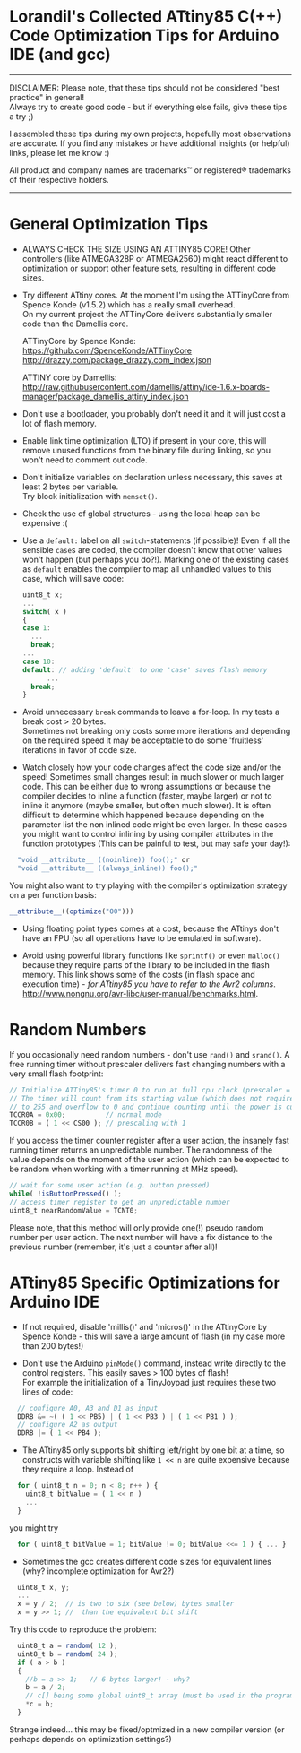 # Lorandil's Collected ATtiny85 C(++) Code Optimization Tips for Arduino IDE (and gcc)

*************************************************************************************
DISCLAIMER:
  Please note, that these tips should not be considered "best practice" in general!<br>
  Always try to create good code - but if everything else fails, give these tips a try ;)
  
  I assembled these tips during my own projects, hopefully most observations are
  accurate. If you find any mistakes or have additional insights (or helpful) links, 
  please let me know :)
 
  All product and company names are trademarks™ or registered® trademarks of their respective holders.
*************************************************************************************

# General Optimization Tips
 
* ALWAYS CHECK THE SIZE USING AN ATTINY85 CORE!
  Other controllers (like ATMEGA328P or ATMEGA2560) might react different to optimization
  or support other feature sets, resulting in different code sizes.

* Try different ATtiny cores. At the moment I'm using the ATTinyCore 
  from Spence Konde (v1.5.2) which has a really small overhead.<br>
  On my current project the ATTinyCore delivers substantially smaller code than the Damellis core.

  ATTinyCore by Spence Konde:
  <br>https://github.com/SpenceKonde/ATTinyCore
  <br>http://drazzy.com/package_drazzy.com_index.json
  
  ATTINY core by Damellis: 
  <br>http://raw.githubusercontent.com/damellis/attiny/ide-1.6.x-boards-manager/package_damellis_attiny_index.json
  
* Don't use a bootloader, you probably don't need it and it will just cost a lot of flash memory.

* Enable link time optimization (LTO) if present in your core, this will remove unused
  functions from the binary file during linking, so you won't need to comment out code.
   
* Don't initialize variables on declaration unless necessary, this saves at least
  2 bytes per variable.
  <br>Try block initialization with `memset()`.

* Check the use of global structures - using the local heap can be expensive :(

* Use a `default:` label on all `switch`-statements (if possible)!
  Even if all the sensible `case`s are coded, the compiler doesn't know that other values won't happen (but perhaps you do?!).
  Marking one of the existing cases as `default` enables the compiler to map all unhandled values to this
  case, which will save code:
  ```javascript
  uint8_t x;
  ...
  switch( x )
  {
  case 1:
  	...
	break;
  ...
  case 10:
  default: // adding 'default' to one 'case' saves flash memory
    	...
	break;
  }
  ```
  
   
* Avoid unnecessary `break` commands to leave a for-loop. In my tests a break cost > 20 bytes.
  <br>Sometimes not breaking only costs some more iterations and depending on the required speed it may 
  be acceptable to do some 'fruitless' iterations in favor of code size.
   
* Watch closely how your code changes affect the code size and/or the speed!
  Sometimes small changes result in much slower or much larger code.
  This can be either due to wrong assumptions or because the compiler decides
  to inline a function (faster, maybe larger) or not to inline it anymore (maybe smaller,
  but often much slower). It is often difficult to determine which happened because 
  depending on the parameter list the non inlined code might be even larger.
  In these cases you might want to control inlining by using compiler attributes
  in the function prototypes (This can be painful to test, but may safe your day!):
```javascript
  "void __attribute__ ((noinline)) foo();" or
  "void __attribute__ ((always_inline)) foo();"
```
  You might also want to try playing with the compiler's optimization strategy on a per function basis:
```javascript
__attribute__((optimize("O0"))) 
```

* Using floating point types comes at a cost, because the ATtinys don't have an FPU
  (so all operations have to be emulated in software).

* Avoid using powerful library functions like `sprintf()` or even `malloc()` because they require
  parts of the library to be included in the flash memory.
  This link shows some of the costs (in flash space and execution time) -
  *for ATtiny85 you have to refer to the Avr2 columns*.<br>
  http://www.nongnu.org/avr-libc/user-manual/benchmarks.html.
  
  
# Random Numbers
  
  If you occasionally need random numbers - don't use `rand()` and `srand()`.
  A free running timer without prescaler delivers fast changing numbers with a very small flash footprint:

  ```javascript
  // Initialize ATTiny85's timer 0 to run at full cpu clock (prescaler = 1).
  // The timer will count from its starting value (which does not require to be set for this use case)
  // to 255 and overflow to 0 and continue counting until the power is cut.
  TCCR0A = 0x00;          // normal mode
  TCCR0B = ( 1 << CS00 ); // prescaling with 1
  ```
  
  If you access the timer counter register after a user action, the insanely
  fast running timer returns an unpredictable number.
  The randomness of the value depends on the moment of the user action (which can be 
  expected to be random when working with a timer running at MHz speed).
  
  ```javascript
  // wait for some user action (e.g. button pressed)
  while( !isButtonPressed() );
  // access timer register to get an unpredictable number
  uint8_t nearRandomValue = TCNT0;
  ```
  
  Please note, that this method will only provide one(!) pseudo random number per user action.
  The next number will have a fix distance to the previous number (remember, it's just a counter after all)!
 
 
# ATtiny85 Specific Optimizations for Arduino IDE

  
* If not required, disable 'millis()' and 'micros()' in the ATtinyCore by Spence Konde - 
  this will save a large amount of flash (in my case more than 200 bytes!)
 
* Don't use the Arduino `pinMode()` command, instead write directly to the control registers.
  This easily saves > 100 bytes of flash!<br>
  For example the initialization of a TinyJoypad just requires these two lines of code:
  
```javascript
  // configure A0, A3 and D1 as input
  DDRB &= ~( ( 1 << PB5) | ( 1 << PB3 ) | ( 1 << PB1 ) );
  // configure A2 as output
  DDRB |= ( 1 << PB4 );
```

* The ATtiny85 only supports bit shifting left/right by one bit at a time,
  so constructs with variable shifting like `1 << n` are quite expensive because 
  they require a loop.
  Instead of
```javascript
  for ( uint8_t n = 0; n < 8; n++ ) {
	uint8_t bitValue = ( 1 << n ) 
	...
  }
```
  you might try
```javascript
  for ( uint8_t bitValue = 1; bitValue != 0; bitValue <<= 1 ) { ... }
```

* Sometimes the gcc creates different code sizes for equivalent lines (why? incomplete optimization for Avr2?)
```javascript
  uint8_t x, y;
  ...
  x = y / 2;  // is two to six (see below) bytes smaller
  x = y >> 1; //  than the equivalent bit shift
```

  Try this code to reproduce the problem:
```javascript
  uint8_t a = random( 12 );
  uint8_t b = random( 24 );
  if ( a > b )
  {
    //b = a >> 1;	// 6 bytes larger! - why?
    b = a / 2;
    // c[] being some global uint8_t array (must be used in the program, otherwise gcc will remove the code!)
    *c = b;
  }
```
  
  Strange indeed... this may be fixed/optmized in a new compiler version (or perhaps depends on optimization settings?)

 
